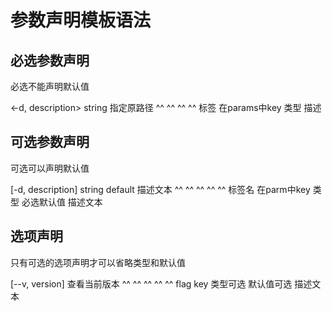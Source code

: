 # 参数声明模板语法

## 必选参数声明

必选不能声明默认值

 <-d, description> string  指定原路径
  ^^     ^^           ^^    ^^
  标签  在params中key  类型   描述

## 可选参数声明

可选可以声明默认值

[-d, description] string default    描述文本
 ^^     ^^          ^^     ^^          ^^
 标签名  在parm中key 类型    必选默认值   描述文本

## 选项声明

只有可选的选项声明才可以省略类型和默认值

[--v, version]                   查看当前版本 
  ^^     ^^     ^^      ^^         ^^
  flag  key    类型可选  默认值可选   描述文本
